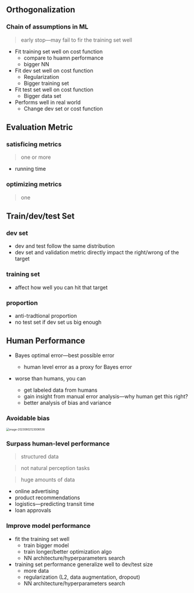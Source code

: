 ## Orthogonalization

### Chain of assumptions in ML

> early stop—may fail to fir the training set well

* Fit training set well on cost function
	* compare to huamn performance
	* bigger NN
* Fit dev set well on cost function
	* Regularization
	* Bigger training set
* Fit test set well on cost function
	* Bigger data set
* Performs well in real world
	* Change dev set or cost function

## Evaluation Metric

### satisficing metrics

> one or more

* running time

### optimizing metrics

> one

## Train/dev/test Set

### dev set

* dev and test follow the same distribution
* dev set and validation metric directly impact the right/wrong of the target

### training set

* affect how well you can hit that target

### proportion

* anti-tradtional proportion
* no test set if dev set us big enough

## Human Performance

* Bayes optimal error—best possible error
	* human level error as a proxy for Bayes error

* worse than humans, you can
	* get labeled data from humans
	* gain insight from manual error analysis—why human get this right?
	* better analysis of bias and variance

### Avoidable bias

<img src="C:/Users/Lenovo/AppData/Roaming/Typora/typora-user-images/image-20230802123006536.png" alt="image-20230802123006536" style="zoom:50%;" />

### Surpass human-level performance

> structured data

> not natural perception tasks

> huge amounts of data

* online advertising
* product recommendations
* logistics—predicting transit time
* loan approvals

### Improve model performance

* fit the training set well
	* train bigger model
	* train longer/better optimization algo
	* NN architecture/hyperparameters search
* training set performance generalize well to dev/test size
	* more data
	* regularization (L2, data augmentation, dropout)
	* NN architecture/hyperparameters search
